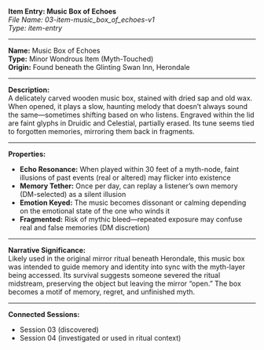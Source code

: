 **Item Entry: Music Box of Echoes**  
*File Name: 03-item-music_box_of_echoes-v1*  
*Type: item-entry*

---

**Name:** Music Box of Echoes  
**Type:** Minor Wondrous Item (Myth-Touched)  
**Origin:** Found beneath the Glinting Swan Inn, Herondale  

---

**Description:**  
A delicately carved wooden music box, stained with dried sap and old wax. When opened, it plays a slow, haunting melody that doesn’t always sound the same—sometimes shifting based on who listens. Engraved within the lid are faint glyphs in Druidic and Celestial, partially erased. Its tune seems tied to forgotten memories, mirroring them back in fragments.

---

**Properties:**  
- **Echo Resonance:** When played within 30 feet of a myth-node, faint illusions of past events (real or altered) may flicker into existence  
- **Memory Tether:** Once per day, can replay a listener’s own memory (DM-selected) as a silent illusion  
- **Emotion Keyed:** The music becomes dissonant or calming depending on the emotional state of the one who winds it  
- **Fragmented:** Risk of mythic bleed—repeated exposure may confuse real and false memories (DM discretion)

---

**Narrative Significance:**  
Likely used in the original mirror ritual beneath Herondale, this music box was intended to guide memory and identity into sync with the myth-layer being accessed. Its survival suggests someone severed the ritual midstream, preserving the object but leaving the mirror “open.” The box becomes a motif of memory, regret, and unfinished myth.

---

**Connected Sessions:**  
- Session 03 (discovered)  
- Session 04 (investigated or used in ritual context)
